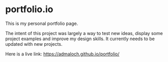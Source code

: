 # portfolio.io
This is my personal portfolio page. 

The intent of this project was largely a way to test new ideas, display some project examples and improve my design skills. It currently needs to be updated with new projects.

Here is a live link:
https://admaloch.github.io/portfolio/
